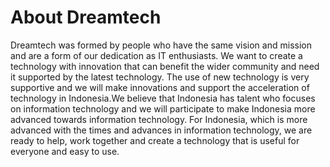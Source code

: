 # About Dreamtech
Dreamtech was formed by people who have the same vision and mission and are a form of our dedication as IT enthusiasts. We want to create a technology with innovation that can benefit the wider community and need it supported by the latest technology. The use of new technology is very supportive and we will make innovations and support the acceleration of technology in Indonesia.We believe that Indonesia has talent who focuses on information technology and we will participate to make Indonesia more advanced towards information technology. For Indonesia, which is more advanced with the times and advances in information technology, we are ready to help, work together and create a technology that is useful for everyone and easy to use.
